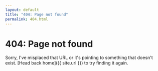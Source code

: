 ```yaml
---
layout: default
title: "404: Page not found"
permalink: 404.html
---
```


# 404: Page not found
Sorry, I've misplaced that URL or it's pointing to something that doesn't exist. [Head back home]({{ site.url }}) to try finding it again.